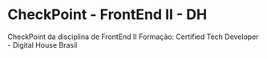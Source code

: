 # CheckPoint - FrontEnd II - DH
CheckPoint da disciplina de FrontEnd II 
Formação: Certified Tech Developer - Digital House Brasil
